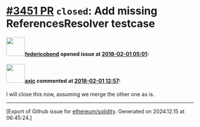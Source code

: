 # [\#3451 PR](https://github.com/ethereum/solidity/pull/3451) `closed`: Add missing ReferencesResolver testcase

#### <img src="https://avatars.githubusercontent.com/u/138426?u=3117125771b06e3aa8da468c8f41e4038d717974&v=4" width="50">[federicobond](https://github.com/federicobond) opened issue at [2018-02-01 05:01](https://github.com/ethereum/solidity/pull/3451):



#### <img src="https://avatars.githubusercontent.com/u/20340?v=4" width="50">[axic](https://github.com/axic) commented at [2018-02-01 12:57](https://github.com/ethereum/solidity/pull/3451#issuecomment-362258050):

I will close this now, assuming we merge the other one as is.


-------------------------------------------------------------------------------



[Export of Github issue for [ethereum/solidity](https://github.com/ethereum/solidity). Generated on 2024.12.15 at 06:45:24.]
